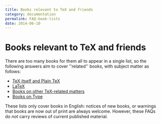 ```yaml
---
title: Books relevant to TeX and friends
category: documentation
permalink: FAQ-book-lists
date: 2014-06-10
---
```


# Books relevant to TeX and friends

There are too many books for them all to appear in a single list, so
the following answers aim to cover ''related'' books, with subject
matter as follows:
  

-  [TeX itself and Plain TeX](FAQ-tex-books.md)
-  [LaTeX](FAQ-latex-books.md)
-  [Books on other TeX-related matters](FAQ-other-books.md)
-  [Books on Type](FAQ-type-books.md)

These lists only cover books in English: notices of new books, or
warnings that books are now out of print are always welcome.  However,
these FAQs do _not_ carry reviews of current published
material.

